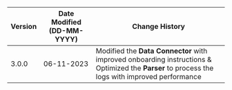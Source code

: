 | **Version** | **Date Modified (DD-MM-YYYY)** | **Change History**                          |
|-------------|--------------------------------|---------------------------------------------|
| 3.0.0       | 06-11-2023                     | Modified the **Data Connector** with improved onboarding instructions & Optimized the **Parser** to process the logs with improved performance |